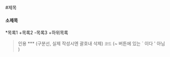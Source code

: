 #제목
#### 소제목

*목록1
+목록2
-목록3
 +하위목록

 > 인용
*** (구분선, 실제 작성시엔 괄호내 삭제)
```코드``` (~ 버튼에 있는 ` 이다   ' 아님 )

